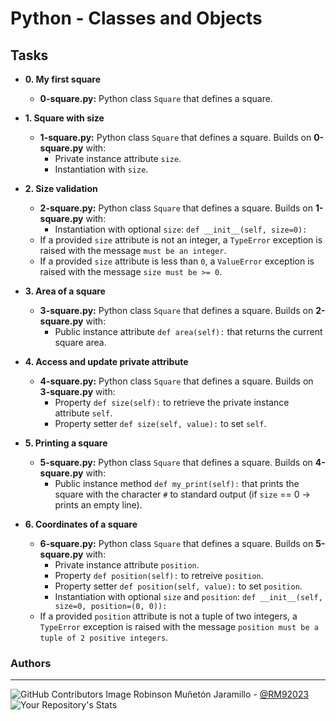 # Python - Classes and Objects

## Tasks

* **0. My first square**
  * **0-square.py:** Python class `Square` that defines a square.

* **1. Square with size**
  * **1-square.py:** Python class `Square` that defines a square. Builds on
  **0-square.py** with:
    * Private instance attribute `size`.
    * Instantiation with `size`.

* **2. Size validation**
  * **2-square.py:** Python class `Square` that defines a square. Builds on
  **1-square.py** with:
    * Instantiation with optional `size`: `def __init__(self, size=0):`
  * If a provided `size` attribute is not an integer, a `TypeError` exception
  is raised with the message `must be an integer`.
  * If a provided `size` attribute is less than `0`, a `ValueError` exception
  is raised with the message `size must be >= 0`.

* **3. Area of a square**
  * **3-square.py:** Python class `Square` that defines a square. Builds on
  **2-square.py** with:
    * Public instance attribute `def area(self):` that returns the current
    square area.

* **4. Access and update private attribute**
  * **4-square.py:** Python class `Square` that defines a square. Builds on
  **3-square.py** with:
    * Property `def size(self):` to retrieve the private instance
    attribute `self`.
    * Property setter `def size(self, value):` to set `self`.

* **5. Printing a square**
  * **5-square.py:** Python class `Square` that defines a square. Builds on
  **4-square.py** with:
    * Public instance method `def my_print(self):` that prints the square
    with the character `#` to standard output (if `size` == 0 -> prints an empty
    line).

* **6. Coordinates of a square**
  * **6-square.py:** Python class `Square` that defines a square. Builds on
  **5-square.py** with:
    * Private instance attribute `position`.
    * Property `def position(self):` to retreive `position`.
    * Property setter `def position(self, value):` to set `position`.
    * Instantiation with optional `size` and `position`:
    `def __init__(self, size=0, position=(0, 0)):`
  * If a provided `position` attribute is not a tuple of two integers, a
  `TypeError` exception is raised with the message `position must be a tuple of
  2 positive integers`.

### **Authors**
--- 

![GitHub Contributors Image](https://contrib.rocks/image?repo=RM92023/holbertonschool-low_level_programming)
Robinson Muñetón Jaramillo - <a href="https://github.com/RM92023" target="_blank"> @RM92023</a> ![Your Repository's Stats](https://github-readme-stats.vercel.app/api?username=RM92023&show_icons=true)